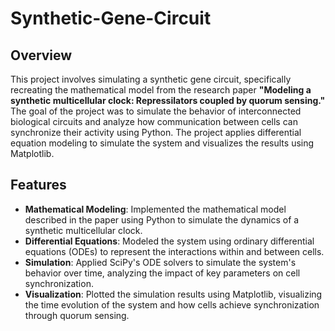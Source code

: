 # Synthetic-Gene-Circuit

## Overview
This project involves simulating a synthetic gene circuit, specifically recreating the mathematical model from the research paper **"Modeling a synthetic multicellular clock: Repressilators coupled by quorum sensing."** The goal of the project was to simulate the behavior of interconnected biological circuits and analyze how communication between cells can synchronize their activity using Python. The project applies differential equation modeling to simulate the system and visualizes the results using Matplotlib.

## Features
- **Mathematical Modeling**: Implemented the mathematical model described in the paper using Python to simulate the dynamics of a synthetic multicellular clock.
- **Differential Equations**: Modeled the system using ordinary differential equations (ODEs) to represent the interactions within and between cells.
- **Simulation**: Applied SciPy's ODE solvers to simulate the system's behavior over time, analyzing the impact of key parameters on cell synchronization.
- **Visualization**: Plotted the simulation results using Matplotlib, visualizing the time evolution of the system and how cells achieve synchronization through quorum sensing.